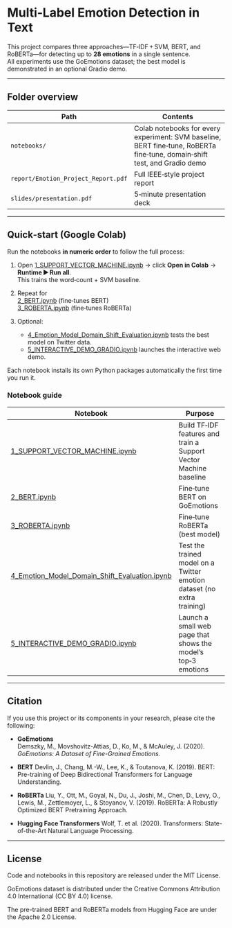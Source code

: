 # Multi‑Label Emotion Detection in Text

This project compares three approaches—TF‑IDF + SVM, BERT, and RoBERTa—for detecting up to **28 emotions** in a single sentence.  
All experiments use the GoEmotions dataset; the best model is demonstrated in an optional Gradio demo.

---

## Folder overview

| Path | Contents |
|------|----------|
| `notebooks/` | Colab notebooks for every experiment: SVM baseline, BERT fine‑tune, RoBERTa fine‑tune, domain‑shift test, and Gradio demo |
| `report/Emotion_Project_Report.pdf` | Full IEEE‑style project report |
| `slides/presentation.pdf` | 5‑minute presentation deck |

---

## Quick‑start (Google Colab)

Run the notebooks **in numeric order** to follow the full process:

1. Open [1_SUPPORT_VECTOR_MACHINE.ipynb](notebooks/1_SUPPORT_VECTOR_MACHINE.ipynb) → click **Open in Colab** → **Runtime ▶ Run all**.  
   This trains the word‑count + SVM baseline.

2. Repeat for  
   [2_BERT.ipynb](notebooks/2_BERT.ipynb) (fine‑tunes BERT)  
   [3_ROBERTA.ipynb](notebooks/3_ROBERTA.ipynb) (fine‑tunes RoBERTa)  

3. Optional:  
   * [4_Emotion_Model_Domain_Shift_Evaluation.ipynb](notebooks/4_Emotion_Model_Domain_Shift_Evaluation.ipynb) tests the best model on Twitter data.  
   * [5_INTERACTIVE_DEMO_GRADIO.ipynb](notebooks/5_INTERACTIVE_DEMO_GRADIO.ipynb) launches the interactive web demo.

Each notebook installs its own Python packages automatically the first time you run it.


### Notebook guide

| Notebook | Purpose |
|----------|---------|
| [1_SUPPORT_VECTOR_MACHINE.ipynb](notebooks/1_SUPPORT_VECTOR_MACHINE.ipynb) | Build TF‑IDF features and train a Support Vector Machine baseline |
| [2_BERT.ipynb](notebooks/2_BERT.ipynb) | Fine‑tune BERT on GoEmotions |
| [3_ROBERTA.ipynb](notebooks/3_ROBERTA.ipynb) | Fine‑tune RoBERTa (best model) |
| [4_Emotion_Model_Domain_Shift_Evaluation.ipynb](notebooks/4_Emotion_Model_Domain_Shift_Evaluation.ipynb) | Test the trained model on a Twitter emotion dataset (no extra training) |
| [5_INTERACTIVE_DEMO_GRADIO.ipynb](notebooks/5_INTERACTIVE_DEMO_GRADIO.ipynb) | Launch a small web page that shows the model’s top‑3 emotions |

---

## Citation

If you use this project or its components in your research, please cite the following:

- **GoEmotions**  
  Demszky, M., Movshovitz-Attias, D., Ko, M., & McAuley, J. (2020). _GoEmotions: A Dataset of Fine-Grained Emotions._  

- **BERT**
  Devlin, J., Chang, M.-W., Lee, K., & Toutanova, K. (2019). BERT: Pre-training of Deep Bidirectional Transformers for Language Understanding.

- **RoBERTa**
Liu, Y., Ott, M., Goyal, N., Du, J., Joshi, M., Chen, D., Levy, O., Lewis, M., Zettlemoyer, L., & Stoyanov, V. (2019). RoBERTa: A Robustly Optimized BERT Pretraining Approach.

- **Hugging Face Transformers**
Wolf, T. et al. (2020). Transformers: State-of-the-Art Natural Language Processing.

---

## License

Code and notebooks in this repository are released under the MIT License.

GoEmotions dataset is distributed under the Creative Commons Attribution 4.0 International (CC BY 4.0) license.

The pre-trained BERT and RoBERTa models from Hugging Face are under the Apache 2.0 License.
